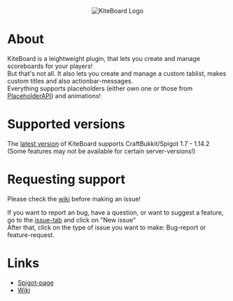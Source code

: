 [PlaceholderAPI]: https://www.spigotmc.org/resources/6245/
[Wiki]: https://github.com/Niall7459/KiteBoard-Documentation/wiki
[issues]: https://github.com/Niall7459/KiteBoard-Documentation/issues
[download]: https://www.spigotmc.org/resources/13694/

<p align="center">
  <img src="https://i.imgur.com/3aB1yGv.png" alt="KiteBoard Logo"/>
</p>

# About
KiteBoard is a leightweight plugin, that lets you create and manage scoreboards for your players!  
But that's not all. It also lets you create and manage a custom tablist, makes custom titles and also actionbar-messages.  
Everything supports placeholders (either own one or those from [PlaceholderAPI]) and animations!

# Supported versions
The [latest version][download] of KiteBoard supports CraftBukkit/Spigot 1.7 - 1.14.2 (Some features may not be available for certain server-versions!)

# Requesting support
Please check the [wiki] before making an issue!

If you want to report an bug, have a question, or want to suggest a feature, go to the [issue-tab][issues] and click on "New issue"  
After that, click on the type of issue you want to make: Bug-report or feature-request.

# Links
- [Spigot-page][download]
- [Wiki]

